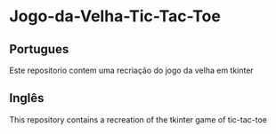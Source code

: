 # Jogo-da-Velha-Tic-Tac-Toe

## Portugues
<p>Este repositorio contem uma recriação do jogo da velha em tkinter</p>

## Inglês
<p>This repository contains a recreation of the tkinter game of tic-tac-toe</p>
